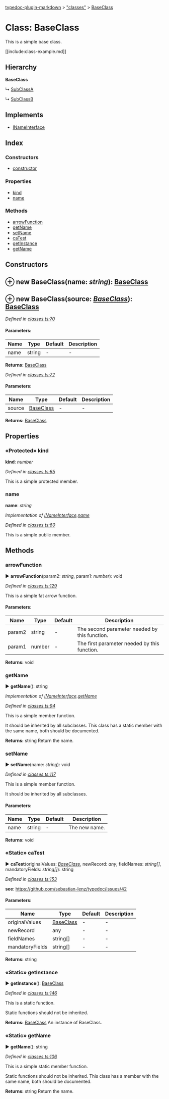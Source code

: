 [typedoc-plugin-markdown](../index.md) > ["classes"](../modules/_classes_.md) > [BaseClass](../classes/_classes_.baseclass.md)

# Class: BaseClass


This is a simple base class.

[[include:class-example.md]]


## Hierarchy

**BaseClass**

↳  [SubClassA](../classes/_classes_.subclassa.md)




↳  [SubClassB](../classes/_classes_.subclassb.md)







## Implements

* [INameInterface](../interfaces/_classes_.inameinterface.md)

## Index

### Constructors

* [constructor](_classes_.baseclass.md#constructor)


### Properties

* [kind](_classes_.baseclass.md#kind)
* [name](_classes_.baseclass.md#name)


### Methods

* [arrowFunction](_classes_.baseclass.md#arrowfunction)
* [getName](_classes_.baseclass.md#getname)
* [setName](_classes_.baseclass.md#setname)
* [caTest](_classes_.baseclass.md#catest)
* [getInstance](_classes_.baseclass.md#getinstance)
* [getName](_classes_.baseclass.md#getname-1)



## Constructors

<a id="constructor"></a>


## ⊕ **new BaseClass**(name: *string*): [BaseClass](../classes/_classes_.baseclass.md)


## ⊕ **new BaseClass**(source: *[BaseClass](../classes/_classes_.baseclass.md)*): [BaseClass](../classes/_classes_.baseclass.md)


*Defined in [classes.ts:70](https://github.com/tgreyuk/typedoc-plugin-markdown/blob/master/tests/src/classes.ts#L70)*


#### Parameters:

| Name  | Type                | Default | Description  |
| ------ | ------------------- | ------------ | ------------ |
| name  | string | - | - |





**Returns:** [BaseClass](../classes/_classes_.baseclass.md)

*Defined in [classes.ts:72](https://github.com/tgreyuk/typedoc-plugin-markdown/blob/master/tests/src/classes.ts#L72)*


#### Parameters:

| Name  | Type                | Default | Description  |
| ------ | ------------------- | ------------ | ------------ |
| source  | [BaseClass](../classes/_classes_.baseclass.md) | - | - |





**Returns:** [BaseClass](../classes/_classes_.baseclass.md)


## Properties

### «Protected» kind

**kind**:  *number* 

*Defined in [classes.ts:65](https://github.com/tgreyuk/typedoc-plugin-markdown/blob/master/tests/src/classes.ts#L65)*



This is a simple protected member.




###  name

**name**:  *string* 

*Implementation of [INameInterface](../interfaces/_classes_.inameinterface.md).[name](../interfaces/_classes_.inameinterface.md#name)*

*Defined in [classes.ts:60](https://github.com/tgreyuk/typedoc-plugin-markdown/blob/master/tests/src/classes.ts#L60)*



This is a simple public member.





## Methods

###  arrowFunction

► **arrowFunction**(param2: *string*, param1: *number*): void



*Defined in [classes.ts:129](https://github.com/tgreyuk/typedoc-plugin-markdown/blob/master/tests/src/classes.ts#L129)*


This is a simple fat arrow function.


#### Parameters:

| Name  | Type                | Default | Description  |
| ------ | ------------------- | ------------ | ------------ |
| param2  | string | - | The second parameter needed by this function. |
| param1  | number | - | The first parameter needed by this function. |





**Returns:** void





###  getName

► **getName**(): string



*Implementation of [INameInterface](../interfaces/_classes_.inameinterface.md).[getName](../interfaces/_classes_.inameinterface.md#getname)*

*Defined in [classes.ts:94](https://github.com/tgreyuk/typedoc-plugin-markdown/blob/master/tests/src/classes.ts#L94)*


This is a simple member function.

It should be inherited by all subclasses. This class has a static
member with the same name, both should be documented.





**Returns:** string
Return the name.






###  setName

► **setName**(name: *string*): void



*Defined in [classes.ts:117](https://github.com/tgreyuk/typedoc-plugin-markdown/blob/master/tests/src/classes.ts#L117)*


This is a simple member function.

It should be inherited by all subclasses.



#### Parameters:

| Name  | Type                | Default | Description  |
| ------ | ------------------- | ------------ | ------------ |
| name  | string | - | The new name. |





**Returns:** void





### «Static» caTest

► **caTest**(originalValues: *[BaseClass](../classes/_classes_.baseclass.md)*, newRecord: *any*, fieldNames: *string[]*, mandatoryFields: *string[]*): string



*Defined in [classes.ts:153](https://github.com/tgreyuk/typedoc-plugin-markdown/blob/master/tests/src/classes.ts#L153)*

**see**: https://github.com/sebastian-lenz/typedoc/issues/42


#### Parameters:

| Name  | Type                | Default | Description  |
| ------ | ------------------- | ------------ | ------------ |
| originalValues  | [BaseClass](../classes/_classes_.baseclass.md) | - | - |
| newRecord  | any | - | - |
| fieldNames  | string[] | - | - |
| mandatoryFields  | string[] | - | - |





**Returns:** string





### «Static» getInstance

► **getInstance**(): [BaseClass](../classes/_classes_.baseclass.md)



*Defined in [classes.ts:146](https://github.com/tgreyuk/typedoc-plugin-markdown/blob/master/tests/src/classes.ts#L146)*


This is a static function.

Static functions should not be inherited.





**Returns:** [BaseClass](../classes/_classes_.baseclass.md)
An instance of BaseClass.






### «Static» getName

► **getName**(): string



*Defined in [classes.ts:106](https://github.com/tgreyuk/typedoc-plugin-markdown/blob/master/tests/src/classes.ts#L106)*


This is a simple static member function.

Static functions should not be inherited. This class has a
member with the same name, both should be documented.





**Returns:** string
Return the name.







